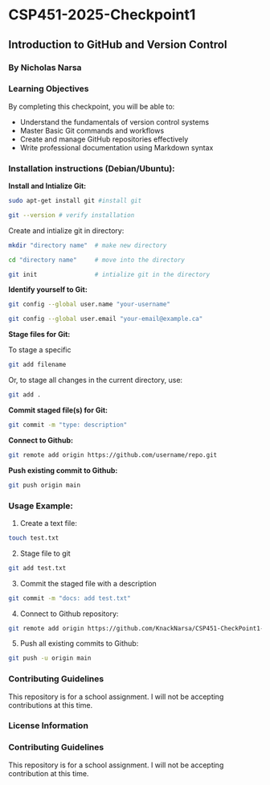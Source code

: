 # CSP451-2025-Checkpoint1
## Introduction to GitHub and Version Control
### By Nicholas Narsa

### Learning Objectives

By completing this checkpoint, you will be able to:

 * Understand the fundamentals of version control systems
 * Master Basic Git commands and workflows
 * Create and manage GitHub repositories effectively
 * Write professional documentation using Markdown syntax

### Installation instructions (Debian/Ubuntu):


**Install and Intialize Git:**
```bash
sudo apt-get install git #install git
```
```bash
git --version # verify installation
```

Create and intialize git in directory:
```bash
mkdir "directory name"  # make new directory

cd "directory name"     # move into the directory

git init                # intialize git in the directory
```

**Identify yourself to Git:**

```bash
git config --global user.name "your-username"

git config --global user.email "your-email@example.ca"
```

**Stage files for Git:**

To stage a specific

```bash
git add filename
```

Or, to stage all changes in the current directory, use:

```bash
git add .
```

**Commit staged file(s) for Git:**

```bash
git commit -m "type: description"
```

**Connect to Github:**

```bash
git remote add origin https://github.com/username/repo.git
```

**Push existing commit to Github:**

```bash
git push origin main
```

### Usage Example:

1. Create a text file:

```bash
touch test.txt
```

2. Stage file to git

```bash
git add test.txt    
```

3. Commit the staged file with a description

```bash
git commit -m "docs: add test.txt"
```

4. Connect to Github repository:

```bash
git remote add origin https://github.com/KnackNarsa/CSP451-CheckPoint1-NicholasNarsa.git
```

5. Push all existing commits to Github:

```bash
git push -u origin main
```

### Contributing Guidelines

This repository is for a school assignment.
I will not be accepting contributions at this time.

### License Information

### Contributing Guidelines

This repository is for a school assignment.
I will not be accepting contribution at this time.

